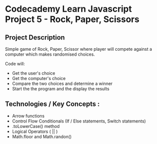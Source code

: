 # Codecademy Learn Javascript Project 5 - Rock, Paper, Scissors

## Project Description
Simple game of Rock, Paper, Scissor where player will compete against a computer which makes randomised choices.

Code will: 
- Get the user's choice
- Get the computer's choice
- Compare the two choices and determine a winner
- Start the the program and the display the results
   
## Technologies / Key Concepts :
- Arrow functions
- Control Flow Conditionals (If / Else statements, Switch statements)
- .toLowerCase() method
- Logical Operators ( || )
- Math.floor and Math.randon()
